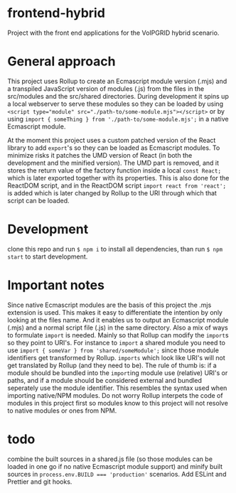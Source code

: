 # frontend-hybrid
Project with the front end applications for the VoIPGRID hybrid scenario.

# General approach
This project uses Rollup to create an Ecmascript module version (.mjs) and a transpiled JavaScript version of modules (.js) from the files in the src/modules and the src/shared directories.
During development it spins up a local webserver to serve these modules so they can be loaded by using ```<script type="module" src="./path-to/some-module.mjs"></script>``` or by using ```import { someThing } from './path-to/some-module.mjs';``` in a native Ecmascript module.

At the moment this project uses a custom patched version of the React library to add ```export```'s so they can be loaded as Ecmascript modules. To minimize risks it patches the UMD version of React (in both the development and the minified version). The UMD part is removed, and it stores the return value of the factory function inside a local ```const React;``` which is later exported together with its properties. This is also done for the ReactDOM script, and in the ReactDOM script ```import react from 'react';``` is added which is later changed by Rollup to the URI through which that script can be loaded.

# Development
clone this repo and run ```$ npm i``` to install all dependencies, than run ```$ npm start``` to start development.

# Important notes
Since native Ecmascript modules are the basis of this project the .mjs extension is used. This makes it easy to differentiate the intention by only looking at the files name. And it enables us to output an Ecmascript module (.mjs) and a normal script file (.js) in the same directory.
Also a mix of ways to formulate ```import``` is needed. Mainly so that Rollup can modify the ```import```s so they point to URI's. For instance to ```import``` a shared module you need to use ```import { someVar } from 'shared/someModule';``` since those module identifiers get transformed by Rollup. ```imports``` which look like URI's will not get translated by Rollup (and they need to be). The rule of thumb is: if a module should be bundled into the ```import```ing module use (relative) URI's or paths, and if a module should be considered external and bundled seperately use the module identifier. This resembles the syntax used when importing native/NPM modules. Do not worry Rollup interpets the code of modules in this project first so modules know to this project will not resolve to native modules or ones from NPM.

# todo
combine the built sources in a shared.js file (so those modules can be loaded in one go if no native Ecmascript module support) and minify built sources in ```process.env.BUILD === 'production'``` scenarios.
Add ESLint and Prettier and git hooks.

